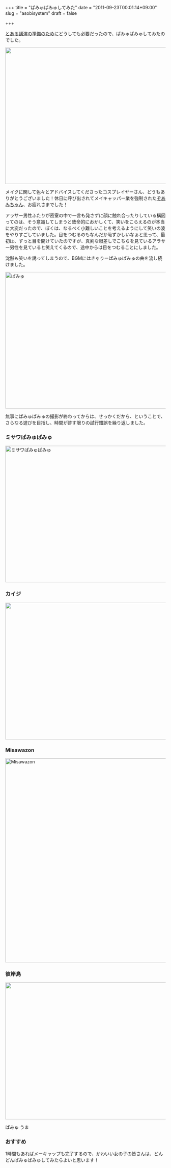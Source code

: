 +++
title = "ぱみゅぱみゅしてみた"
date = "2011-09-23T00:01:14+09:00"
slug = "asobisystem"
draft = false

+++

<p><a href="http://june29.jp/2011/09/22/ldd11f/" title="「LDD’11/Fall in KUSHIRO」に参加してきました - 準二級.jp">とある講演の準備のため</a>にどうしても必要だったので、ぱみゅぱみゅしてみたのでした。</p>
<p><a href="http://www.flickr.com/photos/june29/6156998075/" title="Untitled by june29, on Flickr"><img src="http://farm7.static.flickr.com/6202/6156998075_c86af082db_z.jpg" width="640" height="428" alt=""></a></p>
<p>メイクに関して色々とアドバイスしてくださったコスプレイヤーさん、どうもありがとうございました！休日に呼び出されてメイキャッパー業を強制された<a href="http://twitter.com/#!/ZoAmichi" title="ゾアミチ (ZoAmichi) on Twitter">ぞあみちゃん</a>、お疲れさまでした！</p>
<p>アラサー男性ふたりが密室の中で一言も発さずに顔に触れ合ったりしている構図ってのは、そう意識してしまうと致命的におかしくて、笑いをこらえるのが本当に大変だったので、ぼくは、なるべく小難しいことを考えるようにして笑いの波をやりすごしていました。目をつむるのもなんだか恥ずかしいなぁと思って、最初は、ずっと目を開けていたのですが、真剣な眼差しでこちらを見ているアラサー男性を見ていると笑えてくるので、途中からは目をつむることにしました。</p>
<p>沈黙も笑いを誘ってしまうので、BGMにはきゃりーぱみゅぱみゅの曲を流し続けました。</p>
<p><a href="http://www.flickr.com/photos/june29/6171746037/" title="ぱみゅ by june29, on Flickr"><img src="http://farm7.static.flickr.com/6157/6171746037_c6999f08d1_z.jpg" width="640" height="428" alt="ぱみゅ"></a></p>
<p>無事にぱみゅぱみゅの撮影が終わってからは、せっかくだから、ということで、さらなる遊びを目指し、時間が許す限りの試行錯誤を繰り返しました。</p>
<h3>ミサワぱみゅぱみゅ</h3>
<p><a href="http://www.flickr.com/photos/june29/6156997005/" title="ミサワぱみゅぱみゅ by june29, on Flickr"><img src="http://farm7.static.flickr.com/6177/6156997005_4ccc656ff8_z.jpg" width="640" height="428" alt="ミサワぱみゅぱみゅ"></a></p>
<h3>カイジ</h3>
<p><a href="http://www.flickr.com/photos/june29/6157539728/" title="Untitled by june29, on Flickr"><img src="http://farm7.static.flickr.com/6155/6157539728_fd407d56fc_z.jpg" width="640" height="429" alt=""></a></p>
<h3>Misawazon</h3>
<p><a href="http://www.flickr.com/photos/june29/6171746673/" title="Misawazon by june29, on Flickr"><img src="http://farm7.static.flickr.com/6152/6171746673_98b4dab416_z.jpg" width="640" height="640" alt="Misawazon"></a></p>
<h3>彼岸島</h3>
<p><a href="http://www.flickr.com/photos/june29/6157541530/" title="Untitled by june29, on Flickr"><img src="http://farm7.static.flickr.com/6160/6157541530_2ba08ee00b_z.jpg" width="640" height="429" alt=""></a></p>
<p>ぱみゅ うま</p>
<h3>おすすめ</h3>
<p>1時間もあればメーキャップも完了するので、かわいい女の子の皆さんは、どんどんぱみゅぱみゅしてみたらよいと思います！</p>
